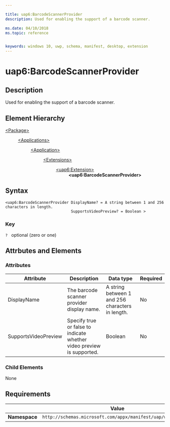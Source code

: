 ```yaml
---

title: uap6:BarcodeScannerProvider
description: Used for enabling the support of a barcode scanner.

ms.date: 04/10/2018
ms.topic: reference


keywords: windows 10, uwp, schema, manifest, desktop, extension 
---
```


# uap6:BarcodeScannerProvider

## Description
Used for enabling the support of a barcode scanner.

## Element Hierarchy
<dl>
<dt><a href="element-package.md">&lt;Package&gt;</a></dt>
<dd>
<dl>
<dt><a href="element-applications.md">&lt;Applications&gt;</a></dt>
<dd>
<dl>
<dt><a href="element-application.md">&lt;Application&gt;</a></dt>
<dd>
<dl>
<dt><a href="element-1-extensions.md">&lt;Extensions&gt;</a></dt>
<dd>
<dl>
<dt><a href="element-uap6-extension.md">&lt;uap6:Extension&gt;</a></dt>
<dd><b>&lt;uap6:BarcodeScannerProvider&gt;</b></dd>
</dl>
</dd>
</dl>
</dd>
</dl>
</dd>
</dl>
</dd>
</dl>

## Syntax
```syntax
<uap6:BarcodeScannerProvider DisplayName? = A string between 1 and 256 characters in length.
                             SupportsVideoPreview? = Boolean >
```

### Key
`?`   optional (zero or one)

## Attrbutes and Elements

### Attributes
| Attribute | Description | Data type | Required |
|-----------|-------------|-----------|----------|
| DisplayName | The barcode scanner provider display name. | A string between 1 and 256 characters in length. | No |
| SupportsVideoPreview | Specify true or false to indicate whether video preview is supported. | Boolean | No |

### Child Elements
None

## Requirements

|   | Value |
|--|--|
| **Namespace** | `http://schemas.microsoft.com/appx/manifest/uap/windows10/6` |
